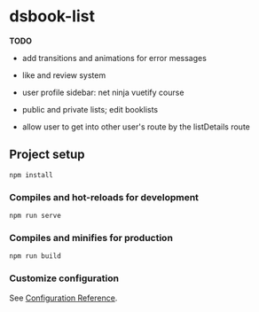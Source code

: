 # dsbook-list

**TODO**

- add transitions and animations for error messages

- like and review system

- user profile sidebar: net ninja vuetify course

- public and private lists; edit booklists

- allow user to get into other user's route by the listDetails route

## Project setup

```
npm install
```

### Compiles and hot-reloads for development

```
npm run serve
```

### Compiles and minifies for production

```
npm run build
```

### Customize configuration

See [Configuration Reference](https://cli.vuejs.org/config/).
